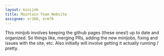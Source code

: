 ```yaml
---
layout: minijob
title: Maintain Team Website
assignee: vr308, erm70
---
```


This minijob involves keeping the github pages (these ones!) up to date and organized.
So things like, merging PRs, adding the new minijobs, fixing and issues with the site, etc.
Also initially will involve getting it actually running / pretty.
